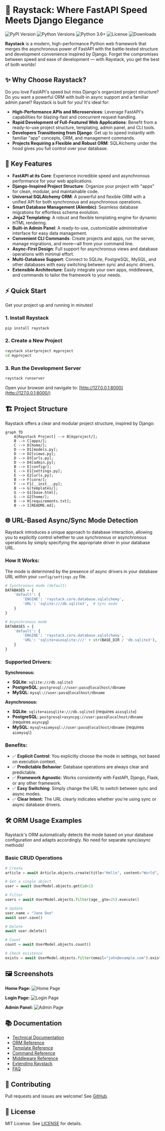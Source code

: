 # 🚀 Raystack: Where FastAPI Speed Meets Django Elegance

![PyPI Version](https://img.shields.io/pypi/v/raystack)
![Python Versions](https://img.shields.io/pypi/pyversions/raystack) ![Python 3.6+](https://img.shields.io/badge/Python-3.6%2B-blue)
![License](https://img.shields.io/pypi/l/raystack)
![Downloads](https://img.shields.io/pypi/dm/raystack)

**Raystack** is a modern, high-performance Python web framework that merges the asynchronous power of FastAPI with the battle-tested structure and development convenience inspired by Django. Forget the compromises between speed and ease of development — with Raystack, you get the best of both worlds!

## ✨ Why Choose Raystack?

Do you love FastAPI's speed but miss Django's organized project structure? Do you want a powerful ORM with built-in async support and a familiar admin panel? Raystack is built for you! It's ideal for:

*   **High-Performance APIs and Microservices**: Leverage FastAPI's capabilities for blazing-fast and concurrent request handling.
*   **Rapid Development of Full-Featured Web Applications**: Benefit from a ready-to-use project structure, templating, admin panel, and CLI tools.
*   **Developers Transitioning from Django**: Get up to speed instantly with familiar "app" concepts, ORM, and management commands.
*   **Projects Requiring a Flexible and Robust ORM**: SQLAlchemy under the hood gives you full control over your database.

## 🌟 Key Features

*   **FastAPI at its Core**: Experience incredible speed and asynchronous performance for your web applications.
*   **Django-Inspired Project Structure**: Organize your project with "apps" for clean, modular, and maintainable code.
*   **Universal SQLAlchemy ORM**: A powerful and flexible ORM with a unified API for both synchronous and asynchronous operations.
*   **Smart Database Management (Alembic)**: Seamless database migrations for effortless schema evolution.
*   **Jinja2 Templating**: A robust and flexible templating engine for dynamic HTML rendering.
*   **Built-in Admin Panel**: A ready-to-use, customizable administrative interface for easy data management.
*   **Convenient CLI Commands**: Create projects and apps, run the server, manage migrations, and more—all from your command line.
*   **Async-First Design**: Full support for asynchronous views and database operations with minimal effort.
*   **Multi-Database Support**: Connect to SQLite, PostgreSQL, MySQL, and other databases with easy switching between sync and async drivers.
*   **Extensible Architecture**: Easily integrate your own apps, middleware, and commands to tailor the framework to your needs.

## ⚡ Quick Start

Get your project up and running in minutes!

### 1. Install Raystack

```bash
pip install raystack
```

### 2. Create a New Project

```bash
raystack startproject myproject
cd myproject
```

### 3. Run the Development Server

```bash
raystack runserver
```

Open your browser and navigate to: [http://127.0.0.1:8000](http://127.0.0.1:8000/)

## 🏗️ Project Structure

Raystack offers a clear and modular project structure, inspired by Django:

```mermaid
graph TD
    A[Raystack Project] --> B[myproject/];
    B --> C[apps/];
    C --> D[home/];
    D --> D1[models.py];
    D --> D2[views.py];
    D --> D3[urls.py];
    D --> D4[admin.py];
    B --> E[config/];
    E --> E1[settings.py];
    E --> E2[urls.py];
    B --> F[core/];
    F --> F1[__init__.py];
    B --> G[templates/];
    G --> G1[base.html];
    G --> G2[home/];
    B --> H[requirements.txt];
    B --> I[README.md];
```

## 🌐 URL-Based Async/Sync Mode Detection

Raystack introduces a unique approach to database interaction, allowing you to explicitly control whether to use synchronous or asynchronous operations by simply specifying the appropriate driver in your database URL.

### How It Works:

The mode is determined by the presence of async drivers in your database URL within your `config/settings.py` file.

```python
# Synchronous mode (default)
DATABASES = {
    'default': {
        'ENGINE': 'raystack.core.database.sqlalchemy',
        'URL': 'sqlite:///db.sqlite3',  # Sync mode
    }
}

# Asynchronous mode
DATABASES = {
    'default': {
        'ENGINE': 'raystack.core.database.sqlalchemy',
        'URL': 'sqlite+aiosqlite:///' + str(BASE_DIR / 'db.sqlite3'),  # Async mode
    }
}
```

### Supported Drivers:

**Synchronous:**
*   **SQLite**: `sqlite:///db.sqlite3`
*   **PostgreSQL**: `postgresql://user:pass@localhost/dbname`
*   **MySQL**: `mysql://user:pass@localhost/dbname`

**Asynchronous:**
*   **SQLite**: `sqlite+aiosqlite:///db.sqlite3` (requires `aiosqlite`)
*   **PostgreSQL**: `postgresql+asyncpg://user:pass@localhost/dbname` (requires `asyncpg`)
*   **MySQL**: `mysql+aiomysql://user:pass@localhost/dbname` (requires `aiomysql`)

### Benefits:

*   ✅ **Explicit Control**: You explicitly choose the mode in settings, not based on execution context.
*   ✅ **Predictable Behavior**: Database operations are always clear and predictable.
*   ✅ **Framework Agnostic**: Works consistently with FastAPI, Django, Flask, or any other framework.
*   ✅ **Easy Switching**: Simply change the URL to switch between sync and async modes.
*   ✅ **Clear Intent**: The URL clearly indicates whether you're using sync or async database drivers.

## 🛠️ ORM Usage Examples

Raystack's ORM automatically detects the mode based on your database configuration and adapts accordingly. No need for separate sync/async methods!

### Basic CRUD Operations

```python
# Create
article = await Article.objects.create(title="Hello", content="World", author_id=1)

# Get a single object
user = await UserModel.objects.get(id=1)

# Filter
users = await UserModel.objects.filter(age__gte=25).execute()

# Update
user.name = "Jane Doe"
await user.save()

# Delete
await user.delete()

# Count
count = await UserModel.objects.count()

# Check existence
exists = await UserModel.objects.filter(email="john@example.com").exists()
```

## 🖼️ Screenshots

**Home Page:**
![Home Page](.docs/img/first_page.jpg)

**Login Page:**
![Login Page](.docs/img/login_page.jpg)

**Admin Panel:**
![Admin Page](.docs/img/admin_page.jpg)

## 📚 Documentation

*   [Technical Documentation](.docs/index.md)
*   [ORM Reference](.docs/orm.md)
*   [Template Reference](.docs/templates.md)
*   [Command Reference](.docs/commands.md)
*   [Middleware Reference](.docs/middleware.md)
*   [Extending Raystack](.docs/extending.md)
*   [FAQ](.docs/faq.md)

## 🤝 Contributing

Pull requests and issues are welcome! See [GitHub](https://github.com/ForceFledgling/raystack).

## 📜 License

MIT License. See [LICENSE](LICENSE) for details.
